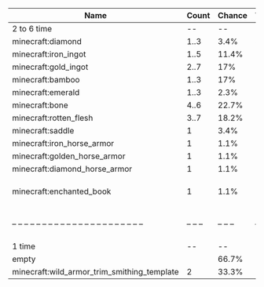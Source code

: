 | Name                                        | Count | Chance | Weight | Comment                                   |
| ------------------------------------------- | ----- | ------ | ------ | ----------------------------------------- |
| 2 to 6 time                                 |    -- |     -- |     -- |                                           |
| minecraft:diamond                           |  1..3 |   3.4% |   3/88 |                                           |
| minecraft:iron_ingot                        |  1..5 |  11.4% |  10/88 |                                           |
| minecraft:gold_ingot                        |  2..7 |    17% |  15/88 |                                           |
| minecraft:bamboo                            |  1..3 |    17% |  15/88 |                                           |
| minecraft:emerald                           |  1..3 |   2.3% |   2/88 |                                           |
| minecraft:bone                              |  4..6 |  22.7% |  20/88 |                                           |
| minecraft:rotten_flesh                      |  3..7 |  18.2% |  16/88 |                                           |
| minecraft:saddle                            |     1 |   3.4% |   3/88 |                                           |
| minecraft:iron_horse_armor                  |     1 |   1.1% |   1/88 |                                           |
| minecraft:golden_horse_armor                |     1 |   1.1% |   1/88 |                                           |
| minecraft:diamond_horse_armor               |     1 |   1.1% |   1/88 |                                           |
| minecraft:enchanted_book                    |     1 |   1.1% |   1/88 | enchantments: {level: 30, treasure: true} |
| – – – – – – – – – – – – – – – – – – – – – – | – – – | – – –  | – – –  | – – – – – – – – – – – – – – – – – – – – – |
| 1 time                                      |    -- |     -- |     -- |                                           |
| empty                                       |       |  66.7% |    2/3 |                                           |
| minecraft:wild_armor_trim_smithing_template |     2 |  33.3% |    1/3 |                                           |
